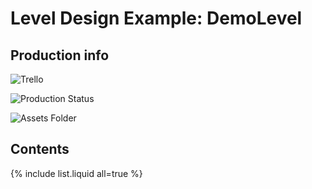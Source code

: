 # Level Design Example: DemoLevel

## Production info

![Trello](url)

![Production Status](url)

![Assets Folder](url)

## Contents

{% include list.liquid all=true %}
